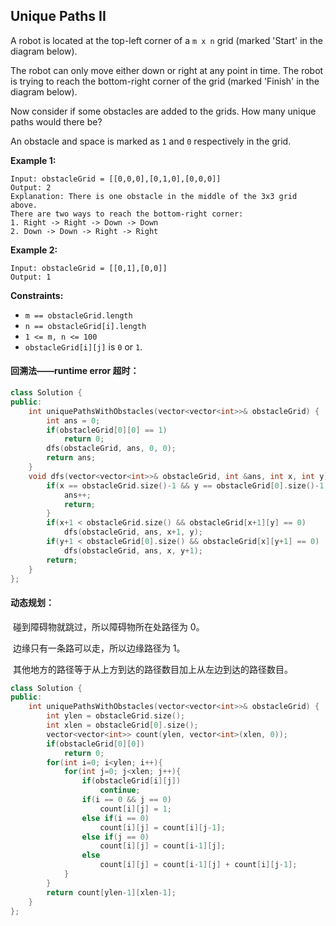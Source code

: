 ## Unique Paths II

A robot is located at the top-left corner of a `m x n` grid (marked 'Start' in the diagram below).

The robot can only move either down or right at any point in time. The robot is trying to reach the bottom-right corner of the grid (marked 'Finish' in the diagram below).

Now consider if some obstacles are added to the grids. How many unique paths would there be?

An obstacle and space is marked as `1` and `0` respectively in the grid.

**Example 1:**

```
Input: obstacleGrid = [[0,0,0],[0,1,0],[0,0,0]]
Output: 2
Explanation: There is one obstacle in the middle of the 3x3 grid above.
There are two ways to reach the bottom-right corner:
1. Right -> Right -> Down -> Down
2. Down -> Down -> Right -> Right
```

**Example 2:**

```
Input: obstacleGrid = [[0,1],[0,0]]
Output: 1
```

**Constraints:**

- `m == obstacleGrid.length`
- `n == obstacleGrid[i].length`
- `1 <= m, n <= 100`
- `obstacleGrid[i][j]` is `0` or `1`.

#### 回溯法——runtime error 超时：

```c++
class Solution {
public:
    int uniquePathsWithObstacles(vector<vector<int>>& obstacleGrid) {
        int ans = 0;
        if(obstacleGrid[0][0] == 1)
            return 0;
        dfs(obstacleGrid, ans, 0, 0);
        return ans;
    }
    void dfs(vector<vector<int>>& obstacleGrid, int &ans, int x, int y){
        if(x == obstacleGrid.size()-1 && y == obstacleGrid[0].size()-1 && obstacleGrid[x][y] == 0){
            ans++;
            return;
        }
        if(x+1 < obstacleGrid.size() && obstacleGrid[x+1][y] == 0)
            dfs(obstacleGrid, ans, x+1, y);
        if(y+1 < obstacleGrid[0].size() && obstacleGrid[x][y+1] == 0)
            dfs(obstacleGrid, ans, x, y+1);
        return;
    }
};
```

#### 动态规划：

​		碰到障碍物就跳过，所以障碍物所在处路径为 0。

​		边缘只有一条路可以走，所以边缘路径为 1。

​		其他地方的路径等于从上方到达的路径数目加上从左边到达的路径数目。

```c++
class Solution {
public:
    int uniquePathsWithObstacles(vector<vector<int>>& obstacleGrid) {
        int ylen = obstacleGrid.size();
        int xlen = obstacleGrid[0].size();
        vector<vector<int>> count(ylen, vector<int>(xlen, 0));
        if(obstacleGrid[0][0])
            return 0;
        for(int i=0; i<ylen; i++){
            for(int j=0; j<xlen; j++){
                if(obstacleGrid[i][j])
                    continue;
                if(i == 0 && j == 0)
                    count[i][j] = 1;
                else if(i == 0)
                    count[i][j] = count[i][j-1];
                else if(j == 0)
                    count[i][j] = count[i-1][j]; 
                else
                    count[i][j] = count[i-1][j] + count[i][j-1];
            }
        }
        return count[ylen-1][xlen-1];
    }
};
```

